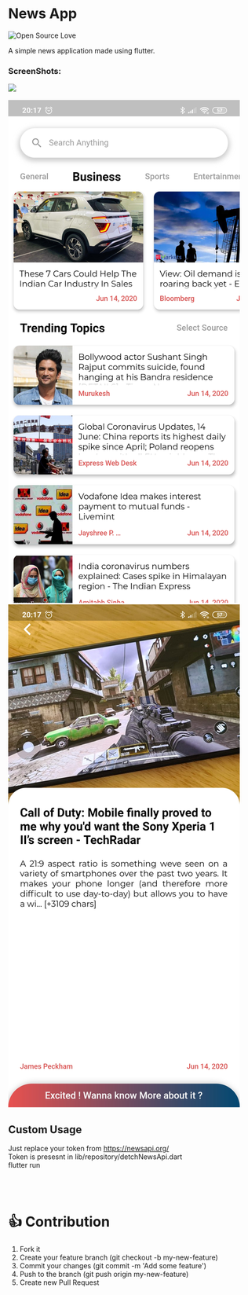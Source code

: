 # News App
![Open Source Love](https://badges.frapsoft.com/os/v2/open-source.svg?v=103)

A simple news application made using flutter.

### ScreenShots:
<p>
    <img src="screenshots/recording.gif?raw=true =250x550"/>

</p>


<p>
    <img src="screenshots/Screenshot_2020-06-14-20-17-11-541_newsapp.news_app.jpg?raw=true"/>
        <img src="screenshots/Screenshot_2020-06-14-20-17-34-494_newsapp.news_app.jpg?raw=true"/>

</p>


## Custom Usage
Just replace your token from https://newsapi.org/
<br>
Token is presesnt in lib/repository/detchNewsApi.dart
<br>
flutter run


<br>
<br>


# 👍 Contribution
1. Fork it
2. Create your feature branch (git checkout -b my-new-feature)
3. Commit your changes (git commit -m 'Add some feature')
4. Push to the branch (git push origin my-new-feature)
5. Create new Pull Request

